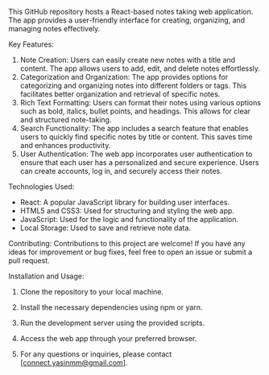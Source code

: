 This GitHub repository hosts a React-based notes taking web application. The app provides a user-friendly interface for creating, organizing, and managing notes effectively.

Key Features:
1. Note Creation: Users can easily create new notes with a title and content. The app allows users to add, edit, and delete notes effortlessly.
2. Categorization and Organization: The app provides options for categorizing and organizing notes into different folders or tags. This facilitates better organization and retrieval of specific notes.
3. Rich Text Formatting: Users can format their notes using various options such as bold, italics, bullet points, and headings. This allows for clear and structured note-taking.
4. Search Functionality: The app includes a search feature that enables users to quickly find specific notes by title or content. This saves time and enhances productivity.
5. User Authentication: The web app incorporates user authentication to ensure that each user has a personalized and secure experience. Users can create accounts, log in, and securely access their notes.

Technologies Used:
- React: A popular JavaScript library for building user interfaces.
- HTML5 and CSS3: Used for structuring and styling the web app.
- JavaScript: Used for the logic and functionality of the application.
- Local Storage: Used to save and retrieve note data.

Contributing:
Contributions to this project are welcome! If you have any ideas for improvement or bug fixes, feel free to open an issue or submit a pull request.

Installation and Usage:
1. Clone the repository to your local machine.
2. Install the necessary dependencies using npm or yarn.
3. Run the development server using the provided scripts.
4. Access the web app through your preferred browser.

5. For any questions or inquiries, please contact [connect.yasinmm@gmail.com].
